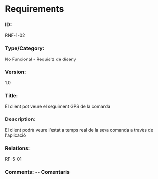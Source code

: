 # Requirements 

### ID: 
RNF-1-02

### Type/Category: 
No Funcional - Requisits de diseny

### Version: 
1.0

### Title: 
El client pot veure el seguiment GPS de la comanda

### Description: 
El client podrà veure l'estat a temps real de la seva comanda a travès de l'aplicació

### Relations: 
RF-5-01

### Comments: -- Comentaris
